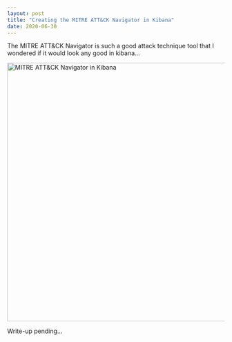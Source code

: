 ```yaml
---
layout: post
title: "Creating the MITRE ATT&CK Navigator in Kibana"
date: 2020-06-30
---
```


The MITRE ATT&CK Navigator is such a good attack technique tool that I wondered if it would look any good in kibana...

<img src="{{site.url}}/img/MITRE_Nav_Kibana.jpg" alt="MITRE ATT&CK Navigator in Kibana" width="1000" height="600">

Write-up pending...
